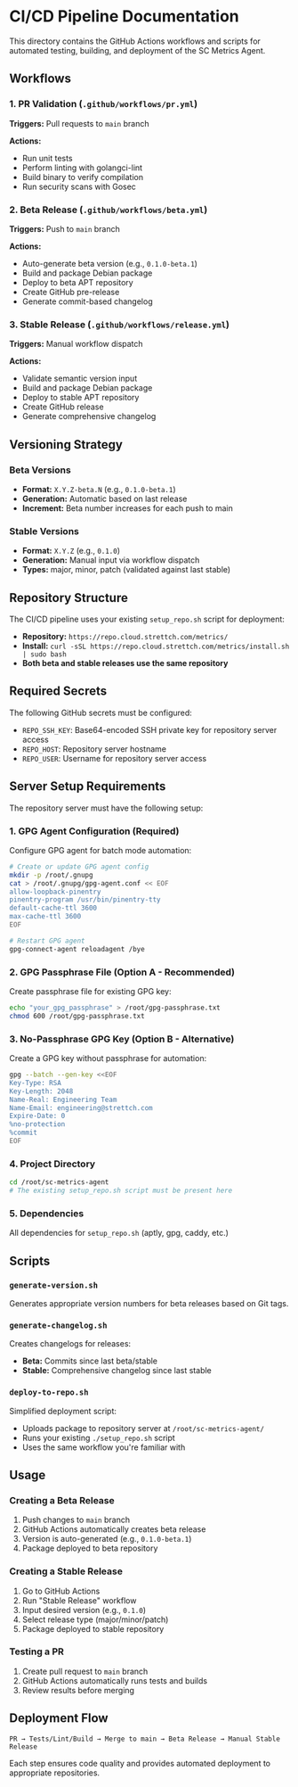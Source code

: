 # CI/CD Pipeline Documentation

This directory contains the GitHub Actions workflows and scripts for automated testing, building, and deployment of the SC Metrics Agent.

## Workflows

### 1. PR Validation (`.github/workflows/pr.yml`)
**Triggers:** Pull requests to `main` branch

**Actions:**
- Run unit tests
- Perform linting with golangci-lint
- Build binary to verify compilation
- Run security scans with Gosec

### 2. Beta Release (`.github/workflows/beta.yml`)
**Triggers:** Push to `main` branch

**Actions:**
- Auto-generate beta version (e.g., `0.1.0-beta.1`)
- Build and package Debian package
- Deploy to beta APT repository
- Create GitHub pre-release
- Generate commit-based changelog

### 3. Stable Release (`.github/workflows/release.yml`)
**Triggers:** Manual workflow dispatch

**Actions:**
- Validate semantic version input
- Build and package Debian package
- Deploy to stable APT repository
- Create GitHub release
- Generate comprehensive changelog

## Versioning Strategy

### Beta Versions
- **Format:** `X.Y.Z-beta.N` (e.g., `0.1.0-beta.1`)
- **Generation:** Automatic based on last release
- **Increment:** Beta number increases for each push to main

### Stable Versions
- **Format:** `X.Y.Z` (e.g., `0.1.0`)
- **Generation:** Manual input via workflow dispatch
- **Types:** major, minor, patch (validated against last stable)

## Repository Structure

The CI/CD pipeline uses your existing `setup_repo.sh` script for deployment:
- **Repository:** `https://repo.cloud.strettch.com/metrics/`
- **Install:** `curl -sSL https://repo.cloud.strettch.com/metrics/install.sh | sudo bash`
- **Both beta and stable releases use the same repository**

## Required Secrets

The following GitHub secrets must be configured:

- `REPO_SSH_KEY`: Base64-encoded SSH private key for repository server access
- `REPO_HOST`: Repository server hostname
- `REPO_USER`: Username for repository server access

## Server Setup Requirements

The repository server must have the following setup:

### 1. GPG Agent Configuration (Required)
Configure GPG agent for batch mode automation:
```bash
# Create or update GPG agent config
mkdir -p /root/.gnupg
cat > /root/.gnupg/gpg-agent.conf << EOF
allow-loopback-pinentry
pinentry-program /usr/bin/pinentry-tty
default-cache-ttl 3600
max-cache-ttl 3600
EOF

# Restart GPG agent
gpg-connect-agent reloadagent /bye
```

### 2. GPG Passphrase File (Option A - Recommended)
Create passphrase file for existing GPG key:
```bash
echo "your_gpg_passphrase" > /root/gpg-passphrase.txt
chmod 600 /root/gpg-passphrase.txt
```

### 3. No-Passphrase GPG Key (Option B - Alternative)
Create a GPG key without passphrase for automation:
```bash
gpg --batch --gen-key <<EOF
Key-Type: RSA
Key-Length: 2048
Name-Real: Engineering Team
Name-Email: engineering@strettch.com
Expire-Date: 0
%no-protection
%commit
EOF
```

### 4. Project Directory
```bash
cd /root/sc-metrics-agent
# The existing setup_repo.sh script must be present here
```

### 5. Dependencies
All dependencies for `setup_repo.sh` (aptly, gpg, caddy, etc.)

## Scripts

### `generate-version.sh`
Generates appropriate version numbers for beta releases based on Git tags.

### `generate-changelog.sh`
Creates changelogs for releases:
- **Beta:** Commits since last beta/stable
- **Stable:** Comprehensive changelog since last stable

### `deploy-to-repo.sh`
Simplified deployment script:
- Uploads package to repository server at `/root/sc-metrics-agent/`
- Runs your existing `./setup_repo.sh` script
- Uses the same workflow you're familiar with

## Usage

### Creating a Beta Release
1. Push changes to `main` branch
2. GitHub Actions automatically creates beta release
3. Version is auto-generated (e.g., `0.1.0-beta.1`)
4. Package deployed to beta repository

### Creating a Stable Release
1. Go to GitHub Actions
2. Run "Stable Release" workflow
3. Input desired version (e.g., `0.1.0`)
4. Select release type (major/minor/patch)
5. Package deployed to stable repository

### Testing a PR
1. Create pull request to `main` branch
2. GitHub Actions automatically runs tests and builds
3. Review results before merging

## Deployment Flow

```
PR → Tests/Lint/Build → Merge to main → Beta Release → Manual Stable Release
```

Each step ensures code quality and provides automated deployment to appropriate repositories.